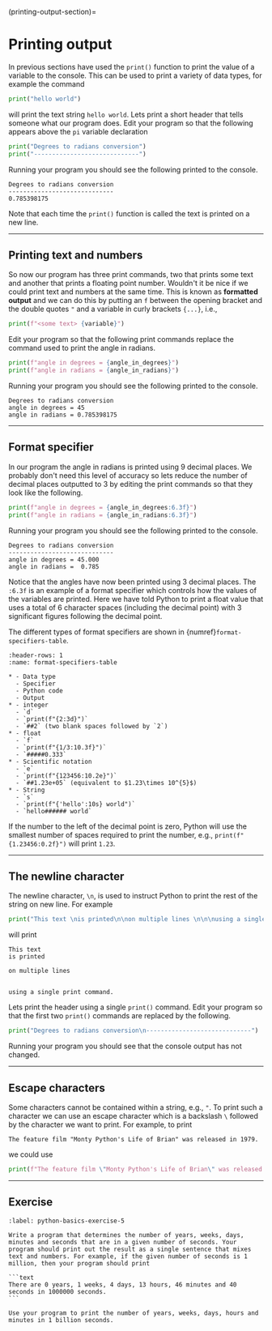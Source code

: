 (printing-output-section)=
# Printing output

In previous sections have used the `print()` function to print the value of a variable to the console. This can be used to print a variety of data types, for example the command

```python
print("hello world")
```

will print the text string `hello world`. Lets print a short header that tells someone what our program does. Edit your program so that the following appears above the `pi` variable declaration

```python
print("Degrees to radians conversion")
print("-----------------------------")
```

Running your program you should see the following printed to the console.

```text
Degrees to radians conversion
-----------------------------
0.785398175
```

Note that each time the `print()` function is called the text is printed on a new line.

---

## Printing text and numbers

So now our program has three print commands, two that prints some text and another that prints a floating point number. Wouldn't it be nice if we could print text and numbers at the same time. This is known as **formatted output** and we can do this by putting an `f` between the opening bracket and the double quotes `"` and a variable in curly brackets `{...}`, i.e.,

```python
print(f"<some text> {variable}")
```

Edit your program so that the following print commands replace the command used to print the angle in radians.

```python
print(f"angle in degrees = {angle_in_degrees}")
print(f"angle in radians = {angle_in_radians}")
```

Running your program you should see the following printed to the console.

```text
Degrees to radians conversion
angle in degrees = 45
angle in radians = 0.785398175
```

---

## Format specifier

In our program the angle in radians is printed using 9 decimal places. We probably don't need this level of accuracy so lets reduce the number of decimal places outputted to 3 by editing the print commands so that they look like the following.

```python
print(f"angle in degrees = {angle_in_degrees:6.3f}")
print(f"angle in radians = {angle_in_radians:6.3f}")
```

Running your program you should see the following printed to the console.

```text
Degrees to radians conversion
-----------------------------
angle in degrees = 45.000
angle in radians =  0.785
```

Notice that the angles have now been printed using 3 decimal places. The `:6.3f` is an example of a format specifier which controls how the values of the variables are printed. Here we have told Python to print a float value that uses a total of 6 character spaces (including the decimal point) with 3 significant figures following the decimal point.

The different types of format specifiers are shown in {numref}`format-specifiers-table`.

```{list-table} Format specifiers
:header-rows: 1
:name: format-specifiers-table

* - Data type
  - Specifier
  - Python code
  - Output
* - integer
  - `d`
  - `print(f"{2:3d}")`
  - `##2` (two blank spaces followed by `2`)
* - float
  - `f`
  - `print(f"{1/3:10.3f}")`
  - `#####0.333`
* - Scientific notation
  - `e`
  - `print(f"{123456:10.2e}")`
  - `##1.23e+05` (equivalent to $1.23\times 10^{5}$)
* - String
  - `s`
  - `print(f"{'hello':10s} world")`
  - `hello###### world`
```

If the number to the left of the decimal point is zero, Python will use the smallest number of spaces required to print the number, e.g., `print(f"{1.23456:0.2f}")` will print `1.23`.

---

## The newline character

The newline character, `\n`, is used to instruct Python to print the rest of the string on new line. For example

```python
print("This text \nis printed\n\non multiple lines \n\n\nusing a single print command.")
```

will print

```text
This text 
is printed

on multiple lines 


using a single print command.
```

Lets print the header using a single `print()` command. Edit your program so that the first two `print()` commands are replaced by the following.

```python
print("Degrees to radians conversion\n-----------------------------")
```

Running your program you should see that the console output has not changed.

---

## Escape characters

Some characters cannot be contained within a string, e.g., `"`. To print such a character we can use an escape character which is a backslash `\` followed by the character we want to print. For example, to print

```text
The feature film "Monty Python's Life of Brian" was released in 1979.
```

we could use

```python
print(f"The feature film \"Monty Python's Life of Brian\" was released in 1979.")
```

---

## Exercise

````{exercise}
:label: python-basics-exercise-5

Write a program that determines the number of years, weeks, days, minutes and seconds that are in a given number of seconds. Your program should print out the result as a single sentence that mixes text and numbers. For example, if the given number of seconds is 1 million, then your program should print

```text
There are 0 years, 1 weeks, 4 days, 13 hours, 46 minutes and 40 seconds in 1000000 seconds.
```

Use your program to print the number of years, weeks, days, hours and minutes in 1 billion seconds.
````
